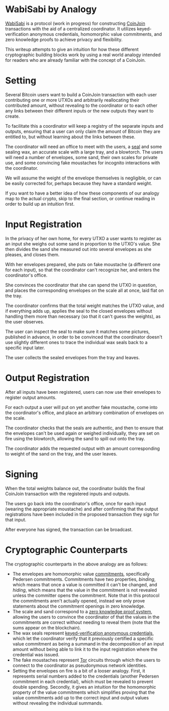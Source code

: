 # WabiSabi by Analogy

[WabiSabi](https://github.com/zkSNACKs/WabiSabi) is a protocol (work in
progress) for constructing
[CoinJoin](https://bitcointalk.org/index.php?topic=279249.0)
transactions with the aid of a centralized coordinator. It utilizes
keyed-verification anonymous credentials, homomorphic value commitments,
and zero knowledge proofs to achieve privacy and flexibility.

This writeup attempts to give an intuition for how these different
cryptographic building blocks work by using a real world analogy
intended for readers who are already familiar with the concept of a
CoinJoin.

# Setting

Several Bitcoin users want to build a CoinJoin transaction with each
user contributing one or more UTXOs and arbitrarily reallocating their
contributed amount, without revealing to the coordinator or to each
other any links between their different inputs or the new outputs they
want to create.

To facilitate this a coordinator will keep a registry of the separate
inputs and outputs, ensuring that a user can only claim the amount of
Bitcoin they are entitled to, but without learning about the links
between these.

The coordinator will need an office to meet with the users, a
[seal](https://en.wikipedia.org/wiki/Seal_\(emblem\)) and some sealing
wax, an accurate scale with a large tray, and a blowtorch. The users
will need a number of envelopes, some sand, their own scales for private
use, and some convincing fake moustaches for incognito interactions
with the coordinator.

We will assume the weight of the envelope themselves is negligible, or
can be easily corrected for, perhaps because they have a standard
weight.

If you want to have a better idea of how these components of our analogy
map to the actual crypto, skip to the final section, or continue reading
in order to build up an intuition first.

# Input Registration

In the privacy of her own home, for every UTXO a user wants to register
as an input she weighs out some sand in proportion to the UTXO's value.
She then divides the sand she measured out into several envelopes as she
pleases, and closes them.

With her envelopes prepared, she puts on fake moustache (a different one
for each input), so that the coordinator can't recognize her, and enters
the coordinator's office.

She convinces the coordinator that she can spend the UTXO in question,
and places the corresponding envelopes on the scale all at once, laid
flat on the tray.

The coordinator confirms that the total weight matches the UTXO value,
and if everything adds up, applies the seal to the closed envelopes
without handling them more than necessary (so that it can't guess the
weights), as the user observes.

The user can inspect the seal to make sure it matches some pictures,
published in advance, in order to be convinced that the coordinator
doesn't use slightly different ones to trace the individual wax seals
back to a specific input later.

The user collects the sealed envelopes from the tray and leaves.

# Output Registration

After all inputs have been registered, users can now use their envelopes
to register output amounts.

For each output a user will put on yet another fake moustache, come into
the coordinator's office, and place an arbitrary combination of
envelopes on the scale.

The coordinator checks that the seals are authentic, and then to ensure
that the envelopes can't be used again or weighed individually, they are
set on fire using the blowtorch, allowing the sand to spill out onto the
tray.

The coordinator adds the requested output with an amount corresponding
to weight of the sand on the tray, and the user leaves.

# Signing

When the total weights balance out, the coordinator builds the final
CoinJoin transaction with the registered inputs and outputs.

The users go back into the coordinator's office, once for each input
(wearing the appropriate moustache) and after confirming that the output
registrations have been included in the proposed transaction they sign
for that input.

After everyone has signed, the transaction can be broadcast.

# Cryptographic Counterparts

The cryptographic counterparts in the above analogy are as follows:

  - The envelopes are homomorphic value
    [commitments](https://en.wikipedia.org/wiki/Cryptographic_commitment),
    specifically Pedersen commitments. Commitments have two properties,
    *binding*, which means that once a value is committed it can't be
    changed, and *hiding*, which means that the value in the commitment
    is not revealed unless the committer opens the commitment. Note that
    in this protocol the commitments aren't actually opened, instead we
    only prove statements about the commitment openings in zero
    knowledge.
  - The scale and sand correspond to a [zero knowledge proof
    system](https://en.wikipedia.org/wiki/Zero-knowledge_proof),
    allowing the users to convince the coordinator of that the values in
    the commitments are correct without needing to reveal them (note
    that the sums appear on the blockchain).
  - The wax seals represent [keyed-verification anonymous
    credentials](https://eprint.iacr.org/2019/1416), which let the
    coordinator verify that it previously certified a specific value
    commitment as being a summand in the decomposition of an input
    amount without being able to link it to the input registration where
    the credential was issued.
  - The fake moustaches represent
    [Tor](https://en.wikipedia.org/wiki/Tor_\(anonymity_network\))
    circuits through which the users to connect to the coordinator as
    pseudonymous network identities.
  - Setting the envelopes on fire is a bit of a looser analogy. First,
    it represents serial numbers added to the credentials (another
    Pedersen commitment in each credential), which must be revealed to
    prevent double spending. Secondly, it gives an intuition for the
    homomorphic property of the value commitments which simplifies
    proving that the value commitments add up to the correct input and
    output values without revealing the individual summands.
